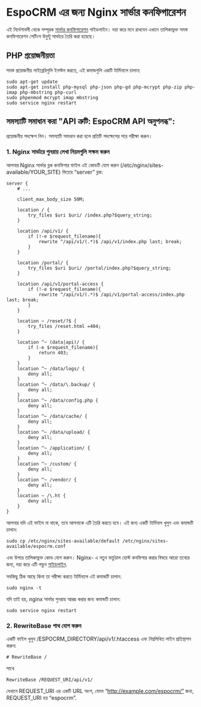 # EspoCRM এর জন্য Nginx সার্ভার কনফিগারেশন

এই নির্দেশাবলী থেকে সম্পূরক [সার্ভার কনফিগারেশন](server-configuration.md) গাইডলাইন। দয়া করে মনে রাখবেন এখানে তালিকাভুক্ত সমস্ত কনফিগারেশন সেটিংস উবুন্টু সার্ভারে তৈরি করা হয়েছে।

## PHP প্রয়োজনীয়তা

সমস্ত প্রয়োজনীয় লাইব্রেরিগুলি ইনস্টল করতে, এই কমান্ডগুলি একটি টার্মিনালে চালান:

```
sudo apt-get update
sudo apt-get install php-mysql php-json php-gd php-mcrypt php-zip php-imap php-mbstring php-curl
sudo phpenmod mcrypt imap mbstring
sudo service nginx restart
```

## সমস্যাটি সমাধান করা "API ত্রুটি: EspoCRM API অনুপলব্ধ":

প্রয়োজনীয় পদক্ষেপ নিন। সমস্যাটি সমাধান করা হলে প্রতিটি পদক্ষেপের পরে পরীক্ষা করুন।

### 1. Nginx সার্ভারে পুনরায় লেখা নিয়মগুলি সক্ষম করুন

আপনার Nginx সার্ভার ব্লক কনফিগার ফাইল এই কোডটি যোগ করুন (/etc/nginx/sites-available/YOUR_SITE) ভিতরে “server” ব্লক:

```
server {   
    # ...
    
    client_max_body_size 50M;
    
    location / {
        try_files $uri $uri/ /index.php?$query_string;
    }
 
    location /api/v1/ {
        if (!-e $request_filename){
            rewrite ^/api/v1/(.*)$ /api/v1/index.php last; break;
        }
    }
    
    location /portal/ {
        try_files $uri $uri/ /portal/index.php?$query_string;
    }

    location /api/v1/portal-access {
        if (!-e $request_filename){
            rewrite ^/api/v1/(.*)$ /api/v1/portal-access/index.php last; break;
        }
    }
 
    location ~ /reset/?$ {
        try_files /reset.html =404;
    }
 
    location ^~ (data|api)/ {
        if (-e $request_filename){
            return 403;
        }
    }
    location ^~ /data/logs/ {
        deny all;
    }
    location ^~ /data/\.backup/ {
        deny all;
    }
    location ^~ /data/config.php {
        deny all;
    }
    location ^~ /data/cache/ {
        deny all;
    }
    location ^~ /data/upload/ {
        deny all;
    }
    location ^~ /application/ {
        deny all;
    }
    location ^~ /custom/ {
        deny all;
    }
    location ^~ /vendor/ {
        deny all;
    }
    location ~ /\.ht {
        deny all;
    }
}
```

আপনার যদি এই ফাইল না থাকে, তবে আপনাকে এটি তৈরি করতে হবে। এই জন্য একটি টার্মিনাল খুলুন এবং কমান্ডটি চালান:

```
sudo cp /etc/nginx/sites-available/default /etc/nginx/sites-available/espocrm.conf
```

এবং উপরে তালিকাভুক্ত কোড যোগ করুন। Nginx- এ নতুন ভার্চুয়াল হোস্ট কনফিগার করার বিষয়ে আরো তথ্যের জন্য, দয়া করে এটি পড়ুন [ গাইডলাইন](nginx-virtual-host.md).

সবকিছু ঠিক আছে কিনা তা পরীক্ষা করতে টার্মিনালে এই কমান্ডটি চালান:

```
sudo nginx -t
```

যদি তাই হয়, nginx সার্ভার পুনরায় আরম্ভ করার জন্য কমান্ডটি চালান:

```
sudo service nginx restart
```

### 2. RewriteBase পাথ যোগ করুন

একটি ফাইল খুলুন /ESPOCRM_DIRECTORY/api/v1/.htaccess এবং নিম্নলিখিত লাইন প্রতিস্থাপন করুন:

```
# RewriteBase /
```
সাথে 

```
RewriteBase /REQUEST_URI/api/v1/
```

যেখানে  REQUEST_URI এর একটি URL অংশ, যেমন “http://example.com/espocrm/” জন্য, REQUEST_URI হয় “espocrm”.
